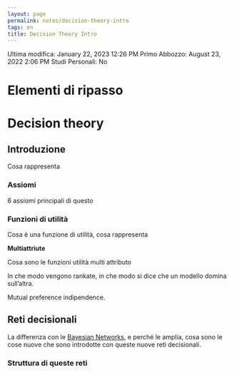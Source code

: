 ```yaml
---
layout: page
permalink: notes/decision-theory-intro
tags: en
title: Decision Theory Intro
---
```


Ultima modifica: January 22, 2023 12:26 PM
Primo Abbozzo: August 23, 2022 2:06 PM
Studi Personali: No

# Elementi di ripasso

# Decision theory

## Introduzione

Cosa rappresenta

### Assiomi

6 assiomi principali di questo

### Funzioni di utilità

Cosa è una funzione di utilità, cosa rappresenta

**Multiattriute**

Cosa sono le funzioni utilità multi attributo

In che modo vengono rankate, in che modo si dice che un modello domina sull’altra.

Mutual preference indipendence.

## Reti decisionali

La differenza con le [Bayesian Networks](/notes/bayesian-networks), e perché le amplia, cosa sono le cose nuove che sono introdotte con queste nuove reti decisionali.

### Struttura di queste reti